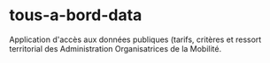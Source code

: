 # tous-a-bord-data
Application d'accès aux données publiques (tarifs, critères et ressort territorial des Administration Organisatrices de la Mobilité.
